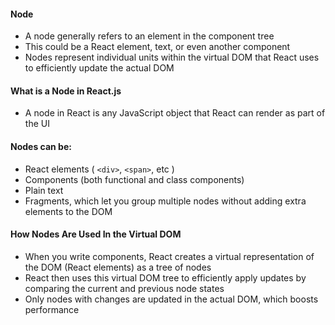 #### Node
* A node generally refers to an element in the component tree
* This could be a React element, text, or even another component
* Nodes represent individual units within the virtual DOM that React uses to efficiently update the actual DOM

#### What is a Node in React.js
*  A node in React is any JavaScript object that React can render as part of the UI

#### Nodes can be:
* React elements ( `<div>`, `<span>`, etc )
* Components (both functional and class components)
* Plain text
* Fragments, which let you group multiple nodes without adding extra elements to the DOM

#### How Nodes Are Used In the Virtual DOM
* When you write components, React creates a virtual representation of the DOM (React elements) as a tree of nodes
* React then uses this virtual DOM tree to efficiently apply updates by comparing the current and previous node states
* Only nodes with changes are updated in the actual DOM, which boosts performance
